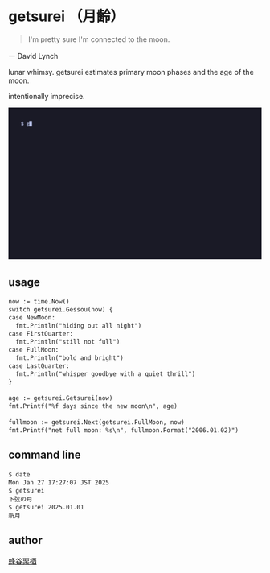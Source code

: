 # getsurei （月齢）

> I'm pretty sure I'm connected to the moon.

ー David Lynch

lunar whimsy.
getsurei estimates primary moon phases and the age of the moon.

intentionally imprecise.

![getsurei in action](getsurei.gif)

## usage

```
now := time.Now()
switch getsurei.Gessou(now) {
case NewMoon:
  fmt.Println("hiding out all night")
case FirstQuarter:
  fmt.Println("still not full")
case FullMoon:
  fmt.Println("bold and bright")
case LastQuarter:
  fmt.Println("whisper goodbye with a quiet thrill")
}

age := getsurei.Getsurei(now)
fmt.Printf("%f days since the new moon\n", age)

fullmoon := getsurei.Next(getsurei.FullMoon, now)
fmt.Printf("net full moon: %s\n", fullmoon.Format("2006.01.02)")
```

## command line

```
$ date
Mon Jan 27 17:27:07 JST 2025
$ getsurei
下弦の月
$ getsurei 2025.01.01
新月
```
## author

[蜂谷栗栖](https://blekksprut.net/)

